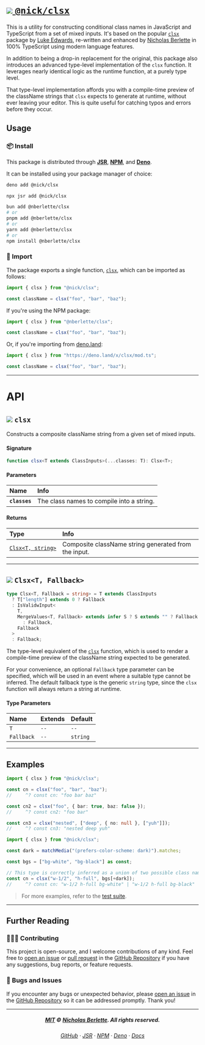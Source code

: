 # [![][letter-m] `@nick/clsx`][GitHub]

This is a utility for constructing conditional class names in JavaScript and
TypeScript from a set of mixed inputs. It's based on the popular
[`clsx`](https://github.com/lukeed/clsx) package by
[Luke Edwards](https://github.com/lukeed), re-written and enhanced by
[Nicholas Berlette] in 100% TypeScript using modern language features.

In addition to being a drop-in replacement for the original, this package also
introduces an advanced type-level implementation of the `clsx` function. It
leverages nearly identical logic as the runtime function, at a purely type
level.

That type-level implementation affords you with a compile-time preview of the
className strings that `clsx` expects to generate at runtime, without ever
leaving your editor. This is quite useful for catching typos and errors before
they occur.

## Usage

### 📦 Install

This package is distributed through **[JSR]**, **[NPM]**, and **[Deno]**.

It can be installed using your package manager of choice:

```sh
deno add @nick/clsx
```

```sh
npx jsr add @nick/clsx
```

```sh
bun add @nberlette/clsx
# or
pnpm add @nberlette/clsx
# or
yarn add @nberlette/clsx
# or
npm install @nberlette/clsx
```

### 📜 Import

The package exports a single function, [`clsx`](#clsx), which can be imported as
follows:

```ts
import { clsx } from "@nick/clsx";

const className = clsx("foo", "bar", "baz");
```

If you're using the NPM package:

```ts
import { clsx } from "@nberlette/clsx";

const className = clsx("foo", "bar", "baz");
```

Or, if you're importing from [deno.land][Deno]:

```ts
import { clsx } from "https://deno.land/x/clsx/mod.ts";

const className = clsx("foo", "bar", "baz");
```

---

# API

## ![][letter-f] `clsx`

Constructs a composite className string from a given set of mixed inputs.

#### Signature

```ts
function clsx<T extends ClassInputs>(...classes: T): Clsx<T>;
```

#### Parameters

| Name          | Info                                      |
| :------------ | :---------------------------------------- |
| **`classes`** | The class names to compile into a string. |

#### Returns

| Type                                 | Info                                                 |
| :----------------------------------- | :--------------------------------------------------- |
| [`Clsx<T, string>`](#clsxt-fallback) | Composite className string generated from the input. |

---

## ![][letter-t] `Clsx<T, Fallback>`

```ts
type Clsx<T, Fallback = string> = T extends ClassInputs
  ? T["length"] extends 0 ? Fallback
  : IsValidwInput<
    T,
    MergeValues<T, Fallback> extends infer S ? S extends "" ? Fallback : S
      : Fallback,
    Fallback
  >
  : Fallback;
```

The type-level equivalent of the [`clsx`](#clsx "clsx") function, which is used
to render a compile-time preview of the className string expected to be
generated.

For your convenience, an optional `Fallback` type parameter can be specified,
which will be used in an event where a suitable type cannot be inferred. The
default fallback type is the generic `string` type, since the `clsx` function
will always return a string at runtime.

#### Type Parameters

| Name       | Extends | Default  |
| :--------- | :------ | :------- |
| `T`        | `--`    | `--`     |
| `Fallback` | `--`    | `string` |

---

## Examples

```ts
import { clsx } from "@nick/clsx";

const cn = clsx("foo", "bar", "baz");
//     ^? const cn: "foo bar baz"

const cn2 = clsx("foo", { bar: true, baz: false });
//     ^? const cn2: "foo bar"

const cn3 = clsx("nested", ["deep", { no: null }, ["yuh"]]);
//     ^? const cn3: "nested deep yuh"
```

```ts
import { clsx } from "@nick/clsx";

const dark = matchMedia("(prefers-color-scheme: dark)").matches;

const bgs = ["bg-white", "bg-black"] as const;

// This type is correctly inferred as a union of two possible class names:
const cn = clsx("w-1/2", "h-full", bgs[+dark]);
//     ^? const cn: "w-1/2 h-full bg-white" | "w-1/2 h-full bg-black"
```

> For more examples, refer to the [test suite](./mod.test.ts).

---

## Further Reading

### 🧑🏽‍💻 Contributing

This project is open-source, and I welcome contributions of any kind. Feel free
to [open an issue] or [pull request] in the [GitHub Repository][GitHub] if you
have any suggestions, bug reports, or feature requests.

### 🐛 Bugs and Issues

If you encounter any bugs or unexpected behavior, please [open an issue] in the
[GitHub Repository][GitHub] so it can be addressed promptly. Thank you!

---

<div align="center">

##### [MIT] © [Nicholas Berlette]. All rights reserved.

###### [GitHub] · [JSR] · [NPM] · [Deno] · [Docs]

</div>

[MIT]: https://nick.mit-license.org "MIT License. Copyright © 2023-2024+ Nicholas Berlette. All rights reserved."
[Nicholas Berlette]: https://n.berlette.com "Nicholas Berlette's Personal Website"
[GitHub]: https://github.com/nberlette/clsx "GitHub Repository: nberlette/clsx"
[open an issue]: https://github.com/nberlette/clsx/issues/new "Open a new issue on GitHub"
[JSR]: https://jsr.io/@nick/clsx "View the @nick/clsx package on jsr.io"
[NPM]: https://npmjs.com/package/@nberlette/clsx "View the @nberlette/clsx package on NPM"
[Deno]: https://deno.land/x/clsx "View the clsx module on deno.land/x"
[Docs]: https://nberlette.github.io/clsx "View the @nick/clsx documentation"
[Contributing Guide]: https://github.com/nberlette/clsx/blob/main/.github/CONTRIBUTING.md "View the Contributing Guide"
[pull request]: https://github.com/nberlette/clsx/pulls "Open a new pull request on GitHub"
[letter-m]: https://api.iconify.design/tabler:square-letter-m.svg?width=1.5rem&height=1.5rem&color=seagreen&inline=true
[letter-t]: https://api.iconify.design/tabler:square-letter-t.svg?width=1.5rem&height=1.5rem&color=orchid&inline=true
[letter-f]: https://api.iconify.design/tabler:square-letter-f.svg?width=1.5rem&height=1.5rem&color=dodgerblue&inline=true

